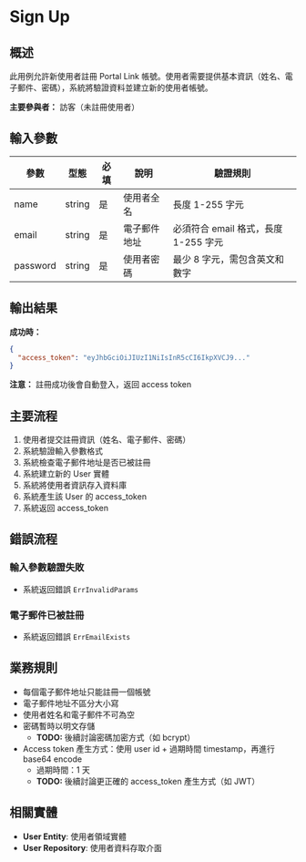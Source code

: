 # Sign Up

## 概述

此用例允許新使用者註冊 Portal Link 帳號。使用者需要提供基本資訊（姓名、電子郵件、密碼），系統將驗證資料並建立新的使用者帳號。

**主要參與者：** 訪客（未註冊使用者）

## 輸入參數

| 參數 | 型態 | 必填 | 說明 | 驗證規則 |
|------|------|------|------|----------|
| name | string | 是 | 使用者全名 | 長度 1-255 字元 |
| email | string | 是 | 電子郵件地址 | 必須符合 email 格式，長度 1-255 字元 |
| password | string | 是 | 使用者密碼 | 最少 8 字元，需包含英文和數字 |

## 輸出結果

**成功時：**
```json
{
  "access_token": "eyJhbGciOiJIUzI1NiIsInR5cCI6IkpXVCJ9..."
}
```

**注意：** 註冊成功後會自動登入，返回 access token

## 主要流程

1. 使用者提交註冊資訊（姓名、電子郵件、密碼）
2. 系統驗證輸入參數格式
3. 系統檢查電子郵件地址是否已被註冊
4. 系統建立新的 User 實體
5. 系統將使用者資訊存入資料庫
6. 系統產生該 User 的 access_token
7. 系統返回 access_token

## 錯誤流程

### 輸入參數驗證失敗
- 系統返回錯誤 `ErrInvalidParams`

### 電子郵件已被註冊
- 系統返回錯誤 `ErrEmailExists`

## 業務規則

- 每個電子郵件地址只能註冊一個帳號
- 電子郵件地址不區分大小寫
- 使用者姓名和電子郵件不可為空
- 密碼暫時以明文存儲
  - **TODO:** 後續討論密碼加密方式（如 bcrypt）
- Access token 產生方式：使用 user id + 過期時間 timestamp，再進行 base64 encode
  - 過期時間：1 天
  - **TODO:** 後續討論更正確的 access_token 產生方式（如 JWT）

## 相關實體

- **User Entity**: 使用者領域實體
- **User Repository**: 使用者資料存取介面
